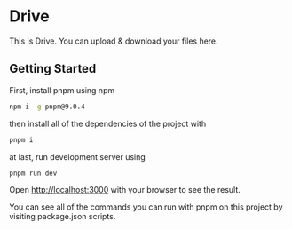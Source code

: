 # Drive

This is Drive. You can upload & download your files here.

## Getting Started

First, install pnpm using npm

```bash
npm i -g pnpm@9.0.4
```

then install all of the dependencies of the project with

```bash
pnpm i
```

at last, run development server using

```bash
pnpm run dev
```

Open [http://localhost:3000](http://localhost:3000) with your browser to see the result.

You can see all of the commands you can run with pnpm on this project by visiting package.json scripts.
